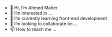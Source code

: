 - 👋 Hi, I’m Ahmed Maher
- 👀 I’m interested in ...
- 🌱 I’m currently learning front-end development
- 💞️ I’m looking to collaborate on ...
- 📫 How to reach me ...

<!---
AhmedMaherFathy/AhmedMaherFathy is a ✨ special ✨ repository because its `README.md` (this file) appears on your GitHub profile.
You can click the Preview link to take a look at your changes.
--->
